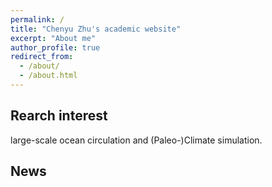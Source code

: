 ```yaml
---
permalink: /
title: "Chenyu Zhu's academic website"
excerpt: "About me"
author_profile: true
redirect_from: 
  - /about/
  - /about.html
---
```


Rearch interest
------
large-scale ocean circulation and (Paleo-)Climate simulation.

News
------


